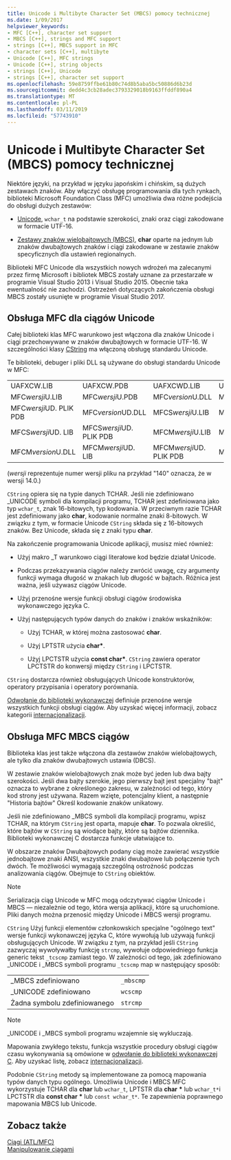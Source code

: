 ```yaml
---
title: Unicode i Multibyte Character Set (MBCS) pomocy technicznej
ms.date: 1/09/2017
helpviewer_keywords:
- MFC [C++], character set support
- MBCS [C++], strings and MFC support
- strings [C++], MBCS support in MFC
- character sets [C++], multibyte
- Unicode [C++], MFC strings
- Unicode [C++], string objects
- strings [C++], Unicode
- strings [C++], character set support
ms.openlocfilehash: 59e8759ffbe61b80c74d8b5aba5bc50886d6b23d
ms.sourcegitcommit: dedd4c3cb28adec3793329018b9163ffddf890a4
ms.translationtype: MT
ms.contentlocale: pl-PL
ms.lasthandoff: 03/11/2019
ms.locfileid: "57743910"
---
```

# <a name="unicode-and-multibyte-character-set-mbcs-support"></a>Unicode i Multibyte Character Set (MBCS) pomocy technicznej

Niektóre języki, na przykład w języku japońskim i chińskim, są dużych zestawach znaków. Aby włączyć obsługę programowania dla tych rynkach, biblioteki Microsoft Foundation Class (MFC) umożliwia dwa różne podejścia do obsługi dużych zestawów:

- [Unicode](#mfc-support-for-unicode-strings), `wchar_t` na podstawie szerokości, znaki oraz ciągi zakodowane w formacie UTF-16.

- [Zestawy znaków wielobajtowych (MBCS)](#mfc-support-for-mbcs-strings), **char** oparte na jednym lub znaków dwubajtowych znaków i ciągi zakodowane w zestawie znaków specyficznych dla ustawień regionalnych.

Biblioteki MFC Unicode dla wszystkich nowych wdrożeń ma zalecanymi przez firmę Microsoft i bibliotek MBCS zostały uznane za przestarzałe w programie Visual Studio 2013 i Visual Studio 2015. Obecnie taka ewentualność nie zachodzi. Ostrzeżeń dotyczących zakończenia obsługi MBCS zostały usunięte w programie Visual Studio 2017.

## <a name="mfc-support-for-unicode-strings"></a>Obsługa MFC dla ciągów Unicode

Całej biblioteki klas MFC warunkowo jest włączona dla znaków Unicode i ciągi przechowywane w znaków dwubajtowych w formacie UTF-16. W szczególności klasy [CString](../atl-mfc-shared/reference/cstringt-class.md) ma włączoną obsługę standardu Unicode.

Te biblioteki, debuger i pliki DLL są używane do obsługi standardu Unicode w MFC:

|||||
|-|-|-|-|
|UAFXCW.LIB|UAFXCW.PDB|UAFXCWD.LIB|UAFXCWD.PDB|
|MFC*wersji*U.LIB|MFC*wersji*U.PDB|MFC*version*U.DLL|MFC*wersji*UD. LIB|
|MFC*wersji*UD. PLIK PDB|MFC*version*UD.DLL|MFCS*wersji*U.LIB|MFCS*wersji*U.PDB|
|MFCS*wersji*UD. LIB|MFCS*wersji*UD. PLIK PDB|MFCM*wersji*U.LIB|MFCM*wersji*U.PDB|
|MFCM*version*U.DLL|MFCM*wersji*UD. LIB|MFCM*wersji*UD. PLIK PDB|MFCM*version*UD.DLL|

(*wersji* reprezentuje numer wersji pliku na przykład "140" oznacza, że w wersji 14.0.)

`CString` opiera się na typie danych TCHAR. Jeśli nie zdefiniowano _UNICODE symboli dla kompilacji programu, TCHAR jest zdefiniowana jako typ `wchar_t`, znak 16-bitowych, typ kodowania. W przeciwnym razie TCHAR jest zdefiniowany jako **char**, kodowanie normalne znaki 8-bitowych. W związku z tym, w formacie Unicode `CString` składa się z 16-bitowych znaków. Bez Unicode, składa się z znaki typu **char**.

Na zakończenie programowania Unicode aplikacji, musisz mieć również:

- Użyj makro _T warunkowo ciągi literałowe kod będzie działał Unicode.

- Podczas przekazywania ciągów należy zwrócić uwagę, czy argumenty funkcji wymaga długość w znakach lub długość w bajtach. Różnica jest ważna, jeśli używasz ciągów Unicode.

- Użyj przenośne wersje funkcji obsługi ciągów środowiska wykonawczego języka C.

- Użyj następujących typów danych do znaków i znaków wskaźników:

   - Użyj TCHAR, w której można zastosować **char**.

   - Użyj LPTSTR użycia **char**<strong>\*</strong>.

   - Użyj LPCTSTR użycia **const char**<strong>\*</strong>. `CString` zawiera operator LPCTSTR do konwersji między `CString` i LPCTSTR.

`CString` dostarcza również obsługujących Unicode konstruktorów, operatory przypisania i operatory porównania.

[Odwołanie do biblioteki wykonawczej](../c-runtime-library/c-run-time-library-reference.md) definiuje przenośne wersje wszystkich funkcji obsługi ciągów. Aby uzyskać więcej informacji, zobacz kategorii [internacjonalizacji](../c-runtime-library/internationalization.md).

## <a name="mfc-support-for-mbcs-strings"></a>Obsługa MFC MBCS ciągów

Biblioteka klas jest także włączona dla zestawów znaków wielobajtowych, ale tylko dla znaków dwubajtowych ustawia (DBCS).

W zestawie znaków wielobajtowych znak może być jeden lub dwa bajty szerokości. Jeśli dwa bajty szerokie, jego pierwszy bajt jest specjalny "bajt" oznacza to wybrane z określonego zakresu, w zależności od tego, który kod strony jest używana. Razem wzięte, potencjalny klient, a następnie "Historia bajtów" Określ kodowanie znaków unikatowy.

Jeśli nie zdefiniowano _MBCS symboli dla kompilacji programu, wpisz TCHAR, na którym `CString` jest oparta, mapuje **char**. To pozwala określić, które bajtów w `CString` są wiodące bajty, które są bajtów dziennika. Biblioteki wykonawczej C dostarcza funkcje ułatwiające to.

W obszarze znaków Dwubajtowych podany ciąg może zawierać wszystkie jednobajtowe znaki ANSI, wszystkie znaki dwubajtowe lub połączenie tych dwóch. Te możliwości wymagają szczególną ostrożność podczas analizowania ciągów. Obejmuje to `CString` obiektów.

> [!NOTE]
> Serializacja ciąg Unicode w MFC mogą odczytywać ciągów Unicode i MBCS — niezależnie od tego, która wersja aplikacji, które są uruchomione. Pliki danych można przenosić między Unicode i MBCS wersji programu.

`CString` Użyj funkcji elementów członkowskich specjalne "ogólnego text" wersje funkcji wykonawczej języka C, które wywołują lub używają funkcji obsługujących Unicode. W związku z tym, na przykład jeśli `CString` zazwyczaj wywoływałby funkcję `strcmp`, wywołuje odpowiedniego funkcja generic tekst `_tcscmp` zamiast tego. W zależności od tego, jak zdefiniowano _UNICODE i _MBCS symboli programu `_tcscmp` map w następujący sposób:

|||
|-|-|
|_MBCS zdefiniowano|`_mbscmp`|
|_UNICODE zdefiniowano|`wcscmp`|
|Żadna symbolu zdefiniowanego|`strcmp`|

> [!NOTE]
> _UNICODE i _MBCS symboli programu wzajemnie się wykluczają.

Mapowania zwykłego tekstu, funkcja wszystkie procedury obsługi ciągów czasu wykonywania są omówione w [odwołanie do biblioteki wykonawczej C](../c-runtime-library/c-run-time-library-reference.md). Aby uzyskać listę, zobacz [internacjonalizacji](../c-runtime-library/internationalization.md).

Podobnie `CString` metody są implementowane za pomocą mapowania typów danych typu ogólnego. Umożliwia Unicode i MBCS MFC wykorzystuje TCHAR dla **char** lub `wchar_t`, LPTSTR dla **char** <strong>\*</strong> lub `wchar_t*`i LPCTSTR dla **const char** <strong>\*</strong> lub `const wchar_t*`. Te zapewnienia poprawnego mapowania MBCS lub Unicode.

## <a name="see-also"></a>Zobacz także

[Ciągi (ATL/MFC)](../atl-mfc-shared/strings-atl-mfc.md)<br/>
[Manipulowanie ciągami](../c-runtime-library/string-manipulation-crt.md)
